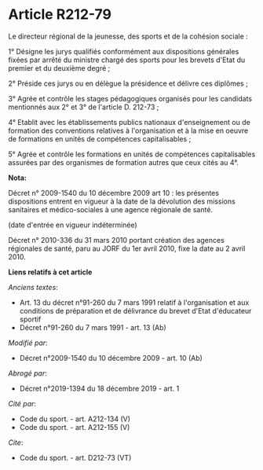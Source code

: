 # Article R212-79

Le            directeur régional de la jeunesse, des sports et de la cohésion sociale  : 

1° Désigne les jurys qualifiés conformément aux dispositions générales fixées par arrêté du ministre chargé des sports pour
les brevets d'Etat du premier et du deuxième degré ; 

2° Préside ces jurys ou en délègue la présidence et délivre ces diplômes ; 

3° Agrée et contrôle les stages pédagogiques organisés pour les candidats mentionnés aux 2° et 3° de l'article D. 212-73 ; 

4° Etablit avec les établissements publics nationaux d'enseignement ou de formation des conventions relatives à
l'organisation et à la mise en oeuvre de formations en unités de compétences capitalisables ; 

5° Agrée et contrôle les formations en unités de compétences capitalisables assurées par des organismes de formation autres
que ceux cités au 4°.

**Nota:**

Décret n° 2009-1540 du 10 décembre 2009 art 10 : les présentes dispositions entrent en vigueur à la date de la dévolution des
missions sanitaires et médico-sociales à une agence régionale de santé. 

(date d'entrée en vigueur indéterminée)

Décret n° 2010-336 du 31 mars 2010 portant création des agences régionales de santé, paru au JORF du 1er avril 2010, fixe la
date au 2 avril 2010.

**Liens relatifs à cet article**

_Anciens textes_:

  - Art. 13 du décret n°91-260 du 7 mars 1991 relatif à l'organisation et aux conditions de préparation et de délivrance du brevet d'Etat d'éducateur sportif
  - Décret n°91-260 du 7 mars 1991 - art. 13 (Ab)

_Modifié par_:

  - Décret n°2009-1540 du 10 décembre 2009 - art. 10 (Ab)

_Abrogé par_:

  - Décret n°2019-1394 du 18 décembre 2019 - art. 1

_Cité par_:

  - Code du sport. - art. A212-134 (V)
  - Code du sport. - art. A212-155 (V)

_Cite_:

  - Code du sport. - art. D212-73 (VT)
